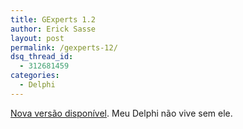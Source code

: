 ```yaml
---
title: GExperts 1.2
author: Erick Sasse
layout: post
permalink: /gexperts-12/
dsq_thread_id:
  - 312681459
categories:
  - Delphi
---
```

[Nova vers&atilde;o dispon&iacute;vel][1]. Meu Delphi n&atilde;o vive sem ele.

 [1]: http://www.gexperts.org/